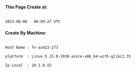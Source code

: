 
   
#### This Page Create at:

```bash

2023-06-06 - 06:09:27 UTC

```

#### Create By Machine:

```bash

Host Name : fv-az422-273

platform  : Linux-5.15.0-1038-azure-x86_64-with-glibc2.35

Ip Local  : 10.1.0.55

```

